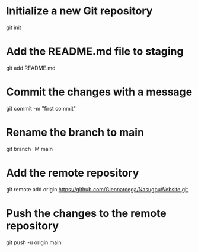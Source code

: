 
# Initialize a new Git repository
git init
# Add the README.md file to staging
git add README.md
# Commit the changes with a message
git commit -m "first commit"
# Rename the branch to main
git branch -M main
# Add the remote repository
git remote add origin https://github.com/Glennarcega/NasugbuWebsite.git
# Push the changes to the remote repository
git push -u origin main

